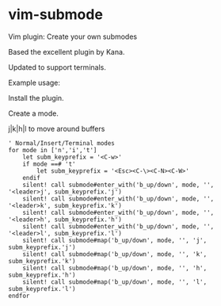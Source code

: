 # vim-submode
Vim plugin: Create your own submodes

Based the excellent plugin by Kana.

Updated to support terminals. 

Example usage:

Install the plugin.

Create a mode.

<leader>j|k|h|l to move around buffers
````vimscript
' Normal/Insert/Terminal modes
for mode in ['n','i','t']
	let subm_keyprefix = '<C-w>'
	if mode ==# 't'
		let subm_keyprefix = '<Esc><C-\><C-N><C-W>'
	endif
	silent! call submode#enter_with('b_up/down', mode, '', '<leader>j', subm_keyprefix.'j')
	silent! call submode#enter_with('b_up/down', mode, '', '<leader>k', subm_keyprefix.'k')
	silent! call submode#enter_with('b_up/down', mode, '', '<leader>h', subm_keyprefix.'h')
	silent! call submode#enter_with('b_up/down', mode, '', '<leader>l', subm_keyprefix.'l')
	silent! call submode#map('b_up/down', mode, '', 'j', subm_keyprefix.'j')
	silent! call submode#map('b_up/down', mode, '', 'k', subm_keyprefix.'k')
	silent! call submode#map('b_up/down', mode, '', 'h', subm_keyprefix.'h')
	silent! call submode#map('b_up/down', mode, '', 'l', subm_keyprefix.'l')
endfor
````
